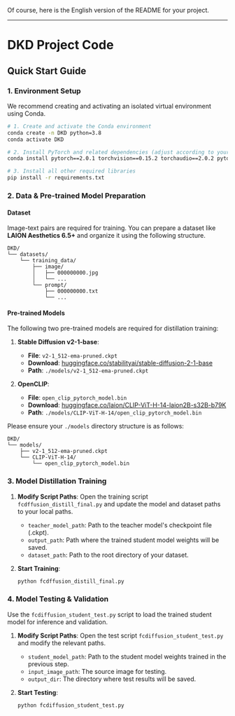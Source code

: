 Of course, here is the English version of the README for your project.

-----

# DKD Project Code



## Quick Start Guide

### 1\. Environment Setup

We recommend creating and activating an isolated virtual environment using Conda.

```bash
# 1. Create and activate the Conda environment
conda create -n DKD python=3.8
conda activate DKD

# 2. Install PyTorch and related dependencies (adjust according to your CUDA version)
conda install pytorch==2.0.1 torchvision==0.15.2 torchaudio==2.0.2 pytorch-cuda=11.7 -c pytorch -c nvidia

# 3. Install all other required libraries
pip install -r requirements.txt
```

### 2\. Data & Pre-trained Model Preparation

#### **Dataset**

Image-text pairs are required for training. You can prepare a dataset like **LAION Aesthetics 6.5+** and organize it using the following structure.

```
DKD/
└── datasets/
    └── training_data/
        ├── image/
        │   ├── 000000000.jpg
        │   └── ...
        └── prompt/
            ├── 000000000.txt
            └── ...
```

#### **Pre-trained Models**

The following two pre-trained models are required for distillation training:

1.  **Stable Diffusion v2-1-base**:

      * **File**: `v2-1_512-ema-pruned.ckpt`
      * **Download**: [huggingface.co/stabilityai/stable-diffusion-2-1-base](https://huggingface.co/stabilityai/stable-diffusion-2-1-base/tree/main)
      * **Path**: `./models/v2-1_512-ema-pruned.ckpt`

2.  **OpenCLIP**:

      * **File**: `open_clip_pytorch_model.bin`
      * **Download**: [huggingface.co/laion/CLIP-ViT-H-14-laion2B-s32B-b79K](https://huggingface.co/laion/CLIP-ViT-H-14-laion2B-s32B-b79K/tree/main)
      * **Path**: `./models/CLIP-ViT-H-14/open_clip_pytorch_model.bin`

Please ensure your `./models` directory structure is as follows:

```
DKD/
└── models/
    ├── v2-1_512-ema-pruned.ckpt
    └── CLIP-ViT-H-14/
        └── open_clip_pytorch_model.bin
```

### 3\. Model Distillation Training

1.  **Modify Script Paths**: Open the training script `fcdffusion_distill_final.py` and update the model and dataset paths to your local paths.

      * `teacher_model_path`: Path to the teacher model's checkpoint file (.ckpt).
      * `output_path`: Path where the trained student model weights will be saved.
      * `dataset_path`: Path to the root directory of your dataset.

2.  **Start Training**:

    ```bash
    python fcdffusion_distill_final.py
    ```

### 4\. Model Testing & Validation

Use the `fcdiffusion_student_test.py` script to load the trained student model for inference and validation.

1.  **Modify Script Paths**: Open the test script `fcdiffusion_student_test.py` and modify the relevant paths.

      * `student_model_path`: Path to the student model weights trained in the previous step.
      * `input_image_path`: The source image for testing.
      * `output_dir`: The directory where test results will be saved.

2.  **Start Testing**:

    ```bash
    python fcdiffusion_student_test.py
    ```




